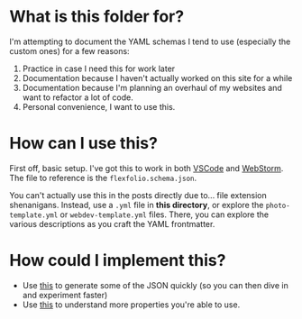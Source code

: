# What is this folder for?
I'm attempting to document the YAML schemas I tend to use (especially the custom ones) for a few reasons:

1. Practice in case I need this for work later
2. Documentation because I haven't actually worked on this site for a while
3. Documentation because I'm planning an overhaul of my websites and want to refactor a lot of code.
4. Personal convenience, I want to use this.

# How can I use this?

First off, basic setup. I've got this to work in both [VSCode](https://joshuaavalon.io/intellisense-json-yaml-vs-code) and [WebStorm](https://www.jetbrains.com/help/idea/json.html#ws_json_using_schemas). The file to reference is the `flexfolio.schema.json`.

You can't actually use this in the posts directly due to... file extension shenanigans. Instead, use a `.yml` file in **this directory**, or explore the `photo-template.yml` or `webdev-template.yml` files. There, you can explore the various descriptions as you craft the YAML frontmatter.

# How could I implement this?

- Use [this](https://codebeautify.org/yaml-to-json-schema-generator) to generate some of the JSON quickly (so you can then dive in and experiment faster)
- Use [this](https://json-schema.org/understanding-json-schema/UnderstandingJSONSchema.pdf) to understand more properties you're able to use.